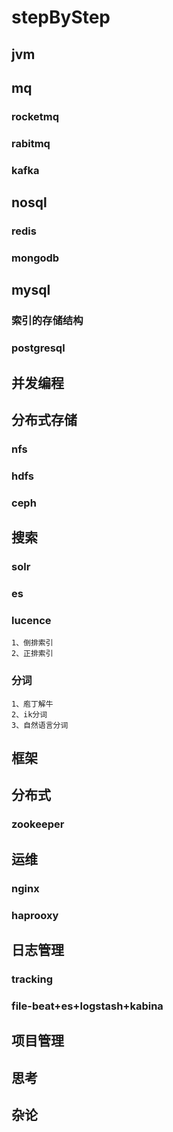 # stepByStep
## jvm
## mq
  ### rocketmq
  ### rabitmq
  ### kafka
## nosql
  ### redis
  ### mongodb
## mysql
  ### 索引的存储结构
  ### postgresql
## 并发编程
## 分布式存储
  ### nfs 
  ### hdfs
  ### ceph
## 搜索
   ### solr
   ### es
   ### lucence
    1、倒排索引
    2、正排索引
   ### 分词
    1、庖丁解牛
    2、ik分词
    3、自然语言分词
   
## 框架
## 分布式
  ### zookeeper
  ### 
## 运维
### nginx
### haprooxy
## 日志管理
  ### tracking
  ### file-beat+es+logstash+kabina



## 项目管理
## 思考
## 
## 杂论
